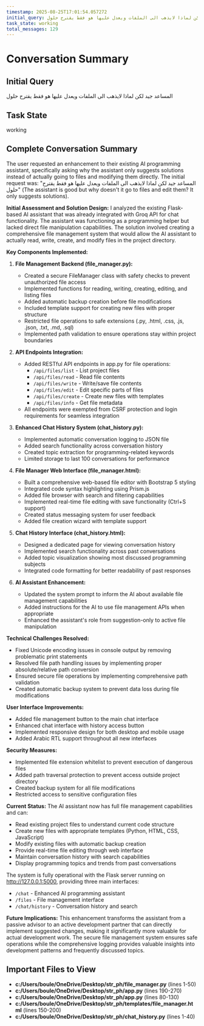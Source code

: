 ```yaml
---
timestamp: 2025-08-25T17:01:54.057272
initial_query: المساعد جيد لكن لماذا لايذهب الى الملفات ويعدل عليها هو فقط يقترح حلول
task_state: working
total_messages: 129
---
```


# Conversation Summary

## Initial Query

المساعد جيد لكن لماذا لايذهب الى الملفات ويعدل عليها هو فقط يقترح حلول

## Task State

working

## Complete Conversation Summary

The user requested an enhancement to their existing AI programming assistant, specifically asking why the assistant only suggests solutions instead of actually going to files and modifying them directly. The initial request was: "المساعد جيد لكن لماذا لايذهب الى الملفات ويعدل عليها هو فقط يقترح حلول" (The assistant is good but why doesn't it go to files and edit them? It only suggests solutions).

**Initial Assessment and Solution Design:**
I analyzed the existing Flask-based AI assistant that was already integrated with Groq API for chat functionality. The assistant was functioning as a programming helper but lacked direct file manipulation capabilities. The solution involved creating a comprehensive file management system that would allow the AI assistant to actually read, write, create, and modify files in the project directory.

**Key Components Implemented:**

1. **File Management Backend (file_manager.py):**

   - Created a secure FileManager class with safety checks to prevent unauthorized file access
   - Implemented functions for reading, writing, creating, editing, and listing files
   - Added automatic backup creation before file modifications
   - Included template support for creating new files with proper structure
   - Restricted file operations to safe extensions (.py, .html, .css, .js, .json, .txt, .md, .sql)
   - Implemented path validation to ensure operations stay within project boundaries

2. **API Endpoints Integration:**

   - Added RESTful API endpoints in app.py for file operations:
     - `/api/files/list` - List project files
     - `/api/files/read` - Read file contents
     - `/api/files/write` - Write/save file contents
     - `/api/files/edit` - Edit specific parts of files
     - `/api/files/create` - Create new files with templates
     - `/api/files/info` - Get file metadata
   - All endpoints were exempted from CSRF protection and login requirements for seamless integration

3. **Enhanced Chat History System (chat_history.py):**

   - Implemented automatic conversation logging to JSON file
   - Added search functionality across conversation history
   - Created topic extraction for programming-related keywords
   - Limited storage to last 100 conversations for performance

4. **File Manager Web Interface (file_manager.html):**

   - Built a comprehensive web-based file editor with Bootstrap 5 styling
   - Integrated code syntax highlighting using Prism.js
   - Added file browser with search and filtering capabilities
   - Implemented real-time file editing with save functionality (Ctrl+S support)
   - Created status messaging system for user feedback
   - Added file creation wizard with template support

5. **Chat History Interface (chat_history.html):**

   - Designed a dedicated page for viewing conversation history
   - Implemented search functionality across past conversations
   - Added topic visualization showing most discussed programming subjects
   - Integrated code formatting for better readability of past responses

6. **AI Assistant Enhancement:**
   - Updated the system prompt to inform the AI about available file management capabilities
   - Added instructions for the AI to use file management APIs when appropriate
   - Enhanced the assistant's role from suggestion-only to active file manipulation

**Technical Challenges Resolved:**

- Fixed Unicode encoding issues in console output by removing problematic print statements
- Resolved file path handling issues by implementing proper absolute/relative path conversion
- Ensured secure file operations by implementing comprehensive path validation
- Created automatic backup system to prevent data loss during file modifications

**User Interface Improvements:**

- Added file management button to the main chat interface
- Enhanced chat interface with history access button
- Implemented responsive design for both desktop and mobile usage
- Added Arabic RTL support throughout all new interfaces

**Security Measures:**

- Implemented file extension whitelist to prevent execution of dangerous files
- Added path traversal protection to prevent access outside project directory
- Created backup system for all file modifications
- Restricted access to sensitive configuration files

**Current Status:**
The AI assistant now has full file management capabilities and can:

- Read existing project files to understand current code structure
- Create new files with appropriate templates (Python, HTML, CSS, JavaScript)
- Modify existing files with automatic backup creation
- Provide real-time file editing through web interface
- Maintain conversation history with search capabilities
- Display programming topics and trends from past conversations

The system is fully operational with the Flask server running on http://127.0.0.1:5000, providing three main interfaces:

- `/chat` - Enhanced AI programming assistant
- `/files` - File management interface
- `/chat/history` - Conversation history and search

**Future Implications:**
This enhancement transforms the assistant from a passive advisor to an active development partner that can directly implement suggested changes, making it significantly more valuable for actual development work. The secure file management system ensures safe operations while the comprehensive logging provides valuable insights into development patterns and frequently discussed topics.

## Important Files to View

- **c:/Users/boule/OneDrive/Desktop/str_ph/file_manager.py** (lines 1-50)
- **c:/Users/boule/OneDrive/Desktop/str_ph/app.py** (lines 190-270)
- **c:/Users/boule/OneDrive/Desktop/str_ph/app.py** (lines 80-130)
- **c:/Users/boule/OneDrive/Desktop/str_ph/templates/file_manager.html** (lines 150-200)
- **c:/Users/boule/OneDrive/Desktop/str_ph/chat_history.py** (lines 1-40)

